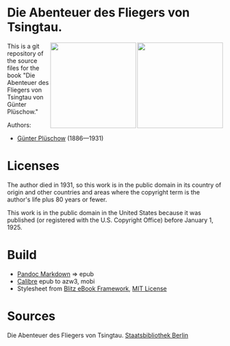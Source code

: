 # Die Abenteuer des Fliegers von Tsingtau.

<img align="right" height="200" src="https://user-images.githubusercontent.com/13177792/193360389-5351328d-0b3f-4628-8f02-6b1b3fe2cd51.jpg">

<img align="right" height="200" src="https://user-images.githubusercontent.com/13177792/193360389-5351328d-0b3f-4628-8f02-6b1b3fe2cd51.jpg">

This is a git repository of the source files for the book
"Die Abenteuer des Fliegers von Tsingtau von Günter Plüschow."

Authors:

* [Günter Plüschow](https://de.wikipedia.org/wiki/Gunther_Pl%C3%BCschow) (1886—1931)


# Licenses
The author died in 1931, so this work is in the public domain in its country of
origin and other countries and areas where the copyright term is the author's life
plus 80 years or fewer.

This work is in the public domain in the United States because it was published
(or registered with the U.S. Copyright Office) before January 1, 1925.


# Build
* [Pandoc Markdown](https://pandoc.org/MANUAL.html#pandocs-markdown) => epub
* [Calibre](https://calibre-ebook.com/) epub to azw3, mobi
* Stylesheet from [Blitz eBook Framework](https://friendsofepub.github.io/Blitz/), [MIT License](https://github.com/FriendsOfEpub/Blitz/blob/master/LICENSE)

# Sources
Die Abenteuer des Fliegers von Tsingtau. [Staatsbibliothek Berlin](https://digital.staatsbibliothek-berlin.de/werkansicht/?PPN=PPN756012309&PHYSID=PHYS_0001&USE=800)

